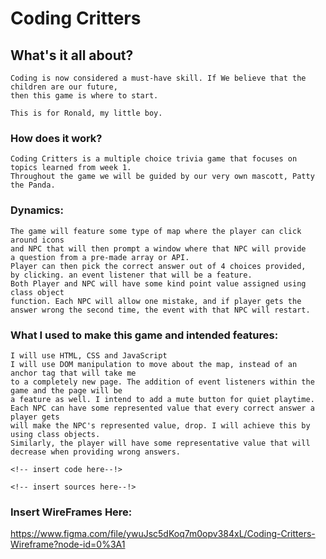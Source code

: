 # Coding Critters

## What's it all about?

    Coding is now considered a must-have skill. If We believe that the children are our future,
    then this game is where to start.

    This is for Ronald, my little boy.

### How does it work?

    Coding Critters is a multiple choice trivia game that focuses on topics learned from week 1.
    Throughout the game we will be guided by our very own mascott, Patty the Panda.

### Dynamics:

    The game will feature some type of map where the player can click around icons
    and NPC that will then prompt a window where that NPC will provide
    a question from a pre-made array or API.
    Player can then pick the correct answer out of 4 choices provided,
    by clicking. an event listener that will be a feature.
    Both Player and NPC will have some kind point value assigned using class object
    function. Each NPC will allow one mistake, and if player gets the answer wrong the second time, the event with that NPC will restart.

### What I used to make this game and intended features:

    I will use HTML, CSS and JavaScript
    I will use DOM manipulation to move about the map, instead of an anchor tag that will take me
    to a completely new page. The addition of event listeners within the game and the page will be
    a feature as well. I intend to add a mute button for quiet playtime.
    Each NPC can have some represented value that every correct answer a player gets
    will make the NPC's represented value, drop. I will achieve this by using class objects.
    Similarly, the player will have some representative value that will decrease when providing wrong answers.

    <!-- insert code here--!>

    <!-- insert sources here--!>

### Insert WireFrames Here:

https://www.figma.com/file/ywuJsc5dKoq7m0opv384xL/Coding-Critters-Wireframe?node-id=0%3A1
